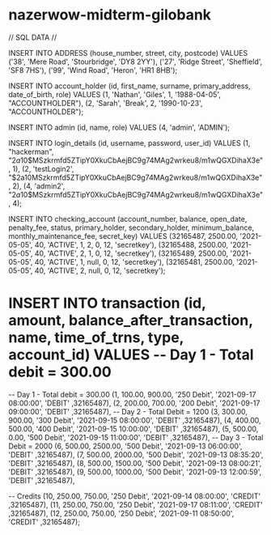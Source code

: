 # nazerwow-midterm-gilobank

// SQL DATA //

INSERT INTO ADDRESS (house_number, street, city, postcode) VALUES
('38', 'Mere Road', 'Stourbridge', 'DY8 2YY'),
('27', 'Ridge Street', 'Sheffield', 'SF8 7HS'),
('99', 'Wind Road', 'Heron', 'HR1 8HB');

INSERT INTO account_holder (id, first_name, surname, primary_address, date_of_birth, role) VALUES
(1, 'Nathan', 'Giles', 1, '1988-04-05', "ACCOUNTHOLDER"),
(2, 'Sarah', 'Break', 2, '1990-10-23', "ACCOUNTHOLDER");

INSERT INTO admin (id, name, role) VALUES
(4, 'admin', 'ADMIN');

INSERT INTO login_details (id, username, password, user_id) VALUES
(1, "hackerman", "$2a$10$MSzkrmfd5ZTipY0XkuCbAejBC9g74MAg2wrkeu8/m1wQGXDihaX3e", 1),
(2, 'testLogin2', "$2a$10$MSzkrmfd5ZTipY0XkuCbAejBC9g74MAg2wrkeu8/m1wQGXDihaX3e", 2),
(4, 'admin2', "$2a$10$MSzkrmfd5ZTipY0XkuCbAejBC9g74MAg2wrkeu8/m1wQGXDihaX3e", 4);

INSERT INTO checking_account (account_number, balance, open_date, penalty_fee, status, primary_holder, secondary_holder, minimum_balance, monthly_maintenance_fee, secret_key) VALUES
(32165487, 2500.00, '2021-05-05', 40, 'ACTIVE', 1, 2, 0, 12, 'secretkey'),
(32165488, 2500.00, '2021-05-05', 40, 'ACTIVE', 2, 1, 0, 12, 'secretkey'),
(32165489, 2500.00, '2021-05-05', 40, 'ACTIVE', 1, null, 0, 12, 'secretkey'),
(32165481, 2500.00, '2021-05-05', 40, 'ACTIVE', 2, null, 0, 12, 'secretkey');

INSERT INTO transaction (id, amount, balance_after_transaction, name, time_of_trns, type, account_id) VALUES
-- Day 1 - Total debit = 300.00
=======
-- Day 1 - Total debit = 300.00
(1, 100.00, 900.00, '250 Debit', '2021-09-17 08:00:00', 'DEBIT' ,32165487),
(2, 200.00, 700.00, '200 Debit', '2021-09-17 09:00:00', 'DEBIT' ,32165487),
-- Day 2 - Total Debit = 1200
(3, 300.00, 900.00, '300 Debit', '2021-09-15 08:00:00', 'DEBIT' ,32165487),
(4, 400.00, 500.00, '400 Debit', '2021-09-15 10:00:00', 'DEBIT' ,32165487),
(5, 500.00, 0.00, '500 Debit', '2021-09-15 11:00:00', 'DEBIT' ,32165487),
-- Day 3 - Total Debit = 2000
(6, 500.00, 2500.00, '500 Debit', '2021-09-13 06:00:00', 'DEBIT' ,32165487),
(7, 500.00, 2000.00, '500 Debit', '2021-09-13 08:35:20', 'DEBIT' ,32165487),
(8, 500.00, 1500.00, '500 Debit', '2021-09-13 08:00:21', 'DEBIT' ,32165487),
(9, 500.00, 1000.00, '500 Debit', '2021-09-13 12:00:59', 'DEBIT' ,32165487),

-- Credits 
(10, 250.00, 750.00, '250 Debit', '2021-09-14 08:00:00', 'CREDIT' ,32165487),
(11, 250.00, 750.00, '250 Debit', '2021-09-17 08:11:00', 'CREDIT' ,32165487),
(12, 250.00, 750.00, '250 Debit', '2021-09-11 08:50:00', 'CREDIT' ,32165487);


